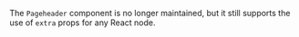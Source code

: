 The `Pageheader` component is no longer maintained, but it still supports the use of `extra` props for any React node.
